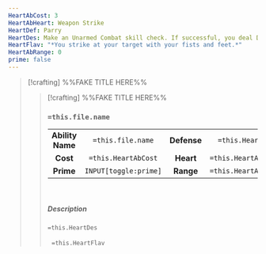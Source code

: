 ```yaml
---
HeartAbCost: 3
HeartAbHeart: Weapon Strike
HeartDef: Parry
HeartDes: Make an Unarmed Combat skill check. If successful, you deal D4 Bludgeoning damage.
HeartFlav: "*You strike at your target with your fists and feet.*"
HeartAbRange: 0
prime: false
---
```


>[!crafting]  %%FAKE TITLE HERE%%
>>[!crafting]  %%FAKE TITLE HERE%%
>>### `=this.file.name`
>>|  | |  |  |
>>|:--------:|:-------:|:-----:|:--------------:|
>>| **Ability Name** | `=this.file.name` | **Defense** | `=this.HeartDef` |
>>| **Cost** | `=this.HeartAbCost` | **Heart** | `=this.HeartAbHeart` |
>>| **Prime** | `INPUT[toggle:prime]` | **Range** | `=this.HeartAbRange` |
>>&nbsp;
>> 
>> ##### Description
>>`=this.HeartDes`
>>
>>&nbsp;
>>`=this.HeartFlav`
>>